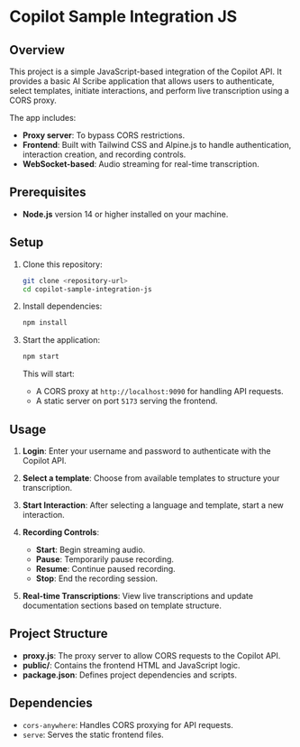 # Copilot Sample Integration JS

## Overview

This project is a simple JavaScript-based integration of the Copilot API. It provides a basic AI Scribe application that allows users to authenticate, select templates, initiate interactions, and perform live transcription using a CORS proxy.

The app includes:
- **Proxy server**: To bypass CORS restrictions.
- **Frontend**: Built with Tailwind CSS and Alpine.js to handle authentication, interaction creation, and recording controls.
- **WebSocket-based**: Audio streaming for real-time transcription.

## Prerequisites

- **Node.js** version 14 or higher installed on your machine.

## Setup

1. Clone this repository:

   ```bash
   git clone <repository-url>
   cd copilot-sample-integration-js
   ```

2. Install dependencies:

   ```bash
   npm install
   ```

3. Start the application:

   ```bash
   npm start
   ```

   This will start:
   - A CORS proxy at `http://localhost:9090` for handling API requests.
   - A static server on port `5173` serving the frontend.

## Usage

1. **Login**: Enter your username and password to authenticate with the Copilot API.
   
2. **Select a template**: Choose from available templates to structure your transcription.

3. **Start Interaction**: After selecting a language and template, start a new interaction.

4. **Recording Controls**:
   - **Start**: Begin streaming audio.
   - **Pause**: Temporarily pause recording.
   - **Resume**: Continue paused recording.
   - **Stop**: End the recording session.

5. **Real-time Transcriptions**: View live transcriptions and update documentation sections based on template structure.

## Project Structure

- **proxy.js**: The proxy server to allow CORS requests to the Copilot API.
- **public/**: Contains the frontend HTML and JavaScript logic.
- **package.json**: Defines project dependencies and scripts.

## Dependencies

- `cors-anywhere`: Handles CORS proxying for API requests.
- `serve`: Serves the static frontend files.